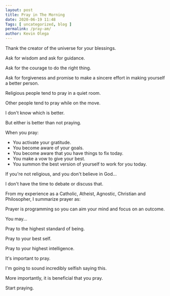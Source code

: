 ```yaml
--- 
layout: post 
title: Pray in The Morning
date: 2020-06-19 11:48
Tags: [ uncategorized, blog ]
permalink: /pray-am/ 
author: Kevin Olega 
--- 
```

Thank the creator of the universe for your blessings.

Ask for wisdom and ask for guidance.

Ask for the courage to do the right thing.

Ask for forgiveness and promise to make a sincere effort in making yourself a better person.

Religious people tend to pray in a quiet room.

Other people tend to pray while on the move.

I don't know which is better.

But either is better than not praying.

When you pray:

- You activate your gratitude.
- You become aware of your goals.
- You become aware that you have things to fix today.
- You make a vow to give your best.
- You summon the best version of yourself to work for you today.

If you're not religious, and you don't believe in God...

I don't have the time to debate or discuss that.

From my experience as a Catholic, Atheist, Agnostic, Christian and Philosopher, I summarize prayer as:

Prayer is programming so you can aim your mind and focus on an outcome.

You may...

Pray to the highest standard of being.

Pray to your best self.

Pray to your highest intelligence.

It's important to pray.

I'm going to sound incredibly selfish saying this.

More importantly, it is beneficial that you pray.

Start praying.

